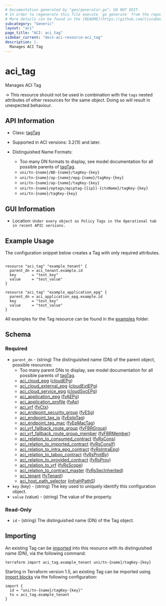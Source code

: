 ```yaml
---
# Documentation generated by "gen/generator.go"; DO NOT EDIT.
# In order to regenerate this file execute `go generate` from the repository root.
# More details can be found in the [README](https://github.com/CiscoDevNet/terraform-provider-aci/blob/master/README.md).
subcategory: "Generic"
layout: "aci"
page_title: "ACI: aci_tag"
sidebar_current: "docs-aci-resource-aci_tag"
description: |-
  Manages ACI Tag
---
```


# aci_tag #

Manages ACI Tag

  -> This resource should not be used in combination with the `tags` nested attributes of other resources for the same object. Doing so will result in unexpected behaviour.


## API Information ##

* Class: [tagTag](https://pubhub.devnetcloud.com/media/model-doc-latest/docs/app/index.html#/objects/tagTag/overview)

* Supported in ACI versions: 3.2(1l) and later.

* Distinguished Name Formats:
  - Too many DN formats to display, see model documentation for all possible parents of [tagTag](https://pubhub.devnetcloud.com/media/model-doc-latest/docs/app/index.html#/objects/tagTag/overview).
  - `uni/tn-{name}/BD-{name}/tagKey-{key}`
  - `uni/tn-{name}/ap-{name}/epg-{name}/tagKey-{key}`
  - `uni/tn-{name}/ap-{name}/tagKey-{key}`
  - `uni/tn-{name}/eptags/epiptag-[{ip}]-{ctxName}/tagKey-{key}`
  - `uni/tn-{name}/tagKey-{key}`

## GUI Information ##

* Location: `Under every object as Policy Tags in the Operational tab in recent APIC versions.`

## Example Usage ##

The configuration snippet below creates a Tag with only required attributes.

```hcl

resource "aci_tag" "example_tenant" {
  parent_dn = aci_tenant.example.id
  key       = "test_key"
  value     = "test_value"
}

resource "aci_tag" "example_application_epg" {
  parent_dn = aci_application_epg.example.id
  key       = "test_key"
  value     = "test_value"
}

```

All examples for the Tag resource can be found in the [examples](https://github.com/CiscoDevNet/terraform-provider-aci/tree/master/examples/resources/aci_tag) folder.

## Schema ##

### Required ###

* `parent_dn` - (string) The distinguished name (DN) of the parent object, possible resources:
  - Too many parent DNs to display, see model documentation for all possible parents of [tagTag](https://pubhub.devnetcloud.com/media/model-doc-latest/docs/app/index.html#/objects/tagTag/overview).
  - [aci_cloud_epg](https://registry.terraform.io/providers/CiscoDevNet/aci/latest/docs/resources/cloud_epg) ([cloudEPg](https://pubhub.devnetcloud.com/media/model-doc-latest/docs/app/index.html#/objects/cloudEPg/overview))
  - [aci_cloud_external_epg](https://registry.terraform.io/providers/CiscoDevNet/aci/latest/docs/resources/cloud_external_epg) ([cloudExtEPg](https://pubhub.devnetcloud.com/media/model-doc-latest/docs/app/index.html#/objects/cloudExtEPg/overview))
  - [aci_cloud_service_epg](https://registry.terraform.io/providers/CiscoDevNet/aci/latest/docs/resources/cloud_service_epg) ([cloudSvcEPg](https://pubhub.devnetcloud.com/media/model-doc-latest/docs/app/index.html#/objects/cloudSvcEPg/overview))
  - [aci_application_epg](https://registry.terraform.io/providers/CiscoDevNet/aci/latest/docs/resources/application_epg) ([fvAEPg](https://pubhub.devnetcloud.com/media/model-doc-latest/docs/app/index.html#/objects/fvAEPg/overview))
  - [aci_application_profile](https://registry.terraform.io/providers/CiscoDevNet/aci/latest/docs/resources/application_profile) ([fvAp](https://pubhub.devnetcloud.com/media/model-doc-latest/docs/app/index.html#/objects/fvAp/overview))
  - [aci_vrf](https://registry.terraform.io/providers/CiscoDevNet/aci/latest/docs/resources/vrf) ([fvCtx](https://pubhub.devnetcloud.com/media/model-doc-latest/docs/app/index.html#/objects/fvCtx/overview))
  - [aci_endpoint_security_group](https://registry.terraform.io/providers/CiscoDevNet/aci/latest/docs/resources/endpoint_security_group) ([fvESg](https://pubhub.devnetcloud.com/media/model-doc-latest/docs/app/index.html#/objects/fvESg/overview))
  - [aci_endpoint_tag_ip](https://registry.terraform.io/providers/CiscoDevNet/aci/latest/docs/resources/endpoint_tag_ip) ([fvEpIpTag](https://pubhub.devnetcloud.com/media/model-doc-latest/docs/app/index.html#/objects/fvEpIpTag/overview))
  - [aci_endpoint_tag_mac](https://registry.terraform.io/providers/CiscoDevNet/aci/latest/docs/resources/endpoint_tag_mac) ([fvEpMacTag](https://pubhub.devnetcloud.com/media/model-doc-latest/docs/app/index.html#/objects/fvEpMacTag/overview))
  - [aci_vrf_fallback_route_group](https://registry.terraform.io/providers/CiscoDevNet/aci/latest/docs/resources/vrf_fallback_route_group) ([fvFBRGroup](https://pubhub.devnetcloud.com/media/model-doc-latest/docs/app/index.html#/objects/fvFBRGroup/overview))
  - [aci_vrf_fallback_route_group_member](https://registry.terraform.io/providers/CiscoDevNet/aci/latest/docs/resources/vrf_fallback_route_group_member) ([fvFBRMember](https://pubhub.devnetcloud.com/media/model-doc-latest/docs/app/index.html#/objects/fvFBRMember/overview))
  - [aci_relation_to_consumed_contract](https://registry.terraform.io/providers/CiscoDevNet/aci/latest/docs/resources/relation_to_consumed_contract) ([fvRsCons](https://pubhub.devnetcloud.com/media/model-doc-latest/docs/app/index.html#/objects/fvRsCons/overview))
  - [aci_relation_to_imported_contract](https://registry.terraform.io/providers/CiscoDevNet/aci/latest/docs/resources/relation_to_imported_contract) ([fvRsConsIf](https://pubhub.devnetcloud.com/media/model-doc-latest/docs/app/index.html#/objects/fvRsConsIf/overview))
  - [aci_relation_to_intra_epg_contract](https://registry.terraform.io/providers/CiscoDevNet/aci/latest/docs/resources/relation_to_intra_epg_contract) ([fvRsIntraEpg](https://pubhub.devnetcloud.com/media/model-doc-latest/docs/app/index.html#/objects/fvRsIntraEpg/overview))
  - [aci_relation_to_taboo_contract](https://registry.terraform.io/providers/CiscoDevNet/aci/latest/docs/resources/relation_to_taboo_contract) ([fvRsProtBy](https://pubhub.devnetcloud.com/media/model-doc-latest/docs/app/index.html#/objects/fvRsProtBy/overview))
  - [aci_relation_to_provided_contract](https://registry.terraform.io/providers/CiscoDevNet/aci/latest/docs/resources/relation_to_provided_contract) ([fvRsProv](https://pubhub.devnetcloud.com/media/model-doc-latest/docs/app/index.html#/objects/fvRsProv/overview))
  - [aci_relation_to_vrf](https://registry.terraform.io/providers/CiscoDevNet/aci/latest/docs/resources/relation_to_vrf) ([fvRsScope](https://pubhub.devnetcloud.com/media/model-doc-latest/docs/app/index.html#/objects/fvRsScope/overview))
  - [aci_relation_to_contract_master](https://registry.terraform.io/providers/CiscoDevNet/aci/latest/docs/resources/relation_to_contract_master) ([fvRsSecInherited](https://pubhub.devnetcloud.com/media/model-doc-latest/docs/app/index.html#/objects/fvRsSecInherited/overview))
  - [aci_tenant](https://registry.terraform.io/providers/CiscoDevNet/aci/latest/docs/resources/tenant) ([fvTenant](https://pubhub.devnetcloud.com/media/model-doc-latest/docs/app/index.html#/objects/fvTenant/overview))
  - [aci_host_path_selector](https://registry.terraform.io/providers/CiscoDevNet/aci/latest/docs/resources/host_path_selector) ([infraHPathS](https://pubhub.devnetcloud.com/media/model-doc-latest/docs/app/index.html#/objects/infraHPathS/overview))
* `key` (key) - (string) The key used to uniquely identify this configuration object.
* `value` (value) - (string) The value of the property.

### Read-Only ###

* `id` - (string) The distinguished name (DN) of the Tag object.

## Importing

An existing Tag can be [imported](https://www.terraform.io/docs/import/index.html) into this resource with its distinguished name (DN), via the following command:

```
terraform import aci_tag.example_tenant uni/tn-{name}/tagKey-{key}
```

Starting in Terraform version 1.5, an existing Tag can be imported
using [import blocks](https://developer.hashicorp.com/terraform/language/import) via the following configuration:

```
import {
  id = "uni/tn-{name}/tagKey-{key}"
  to = aci_tag.example_tenant
}
```
